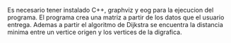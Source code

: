 Es necesario tener instalado C++, graphviz y eog para la ejecucion del programa. 
El programa crea una matriz a partir de los datos que el usuario entrega.
Ademas a partir el algoritmo de Dijkstra se encuentra la distancia minima entre un vertice origen y los vertices de la digrafica.

